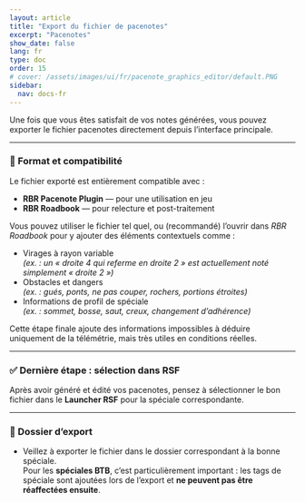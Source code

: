 ```yaml
---
layout: article
title: "Export du fichier de pacenotes"
excerpt: "Pacenotes"
show_date: false
lang: fr
type: doc
order: 15
# cover: /assets/images/ui/fr/pacenote_graphics_editor/default.PNG
sidebar:
  nav: docs-fr
---
```


Une fois que vous êtes satisfait de vos notes générées, vous pouvez exporter le fichier pacenotes directement depuis l’interface principale.

---

### 📂 Format et compatibilité

Le fichier exporté est entièrement compatible avec :

- **RBR Pacenote Plugin** — pour une utilisation en jeu  
- **RBR Roadbook** — pour relecture et post-traitement

Vous pouvez utiliser le fichier tel quel, ou (recommandé) l’ouvrir dans *RBR Roadbook* pour y ajouter des éléments contextuels comme :

- Virages à rayon variable  
  *(ex. : un « droite 4 qui referme en droite 2 » est actuellement noté simplement « droite 2 »)*  
- Obstacles et dangers  
  *(ex. : gués, ponts, ne pas couper, rochers, portions étroites)*  
- Informations de profil de spéciale  
  *(ex. : sommet, bosse, saut, creux, changement d’adhérence)*

Cette étape finale ajoute des informations impossibles à déduire uniquement de la télémétrie, mais très utiles en conditions réelles.

---

### ✅ Dernière étape : sélection dans RSF

Après avoir généré et édité vos pacenotes, pensez à sélectionner le bon fichier dans le **Launcher RSF** pour la spéciale correspondante.

---

### 📌 Dossier d’export

- Veillez à exporter le fichier dans le dossier correspondant à la bonne spéciale.  
  Pour les **spéciales BTB**, c’est particulièrement important : les tags de spéciale sont ajoutées lors de l’export et **ne peuvent pas être réaffectées ensuite**.
